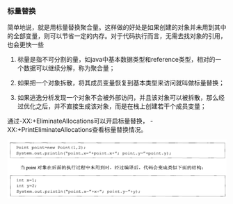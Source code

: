 ### 标量替换

简单地说，就是用标量替换聚合量。这样做的好处是如果创建的对象并未用到其中的全部变量，则可以节省一定的内存。对于代码执行而言，无需去找对象的引用，也会更快一些

1. 标量是指不可分割的量，如java中基本数据类型和reference类型，相对的一个数据可以继续分解，称为聚合量；

2. 如果把一个对象拆散，将其成员变量恢复到基本类型来访问就叫做标量替换；

3. 如果逃逸分析发现一个对象不会被外部访问，并且该对象可以被拆散，那么经过优化之后，并不直接生成该对象，而是在栈上创建若干个成员变量；

通过-XX:+EliminateAllocations可以开启标量替换， -XX:+PrintEliminateAllocations查看标量替换情况。

![](/assets/20180404145443001.png)

